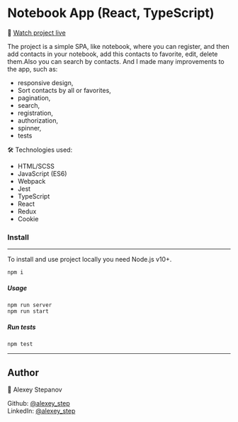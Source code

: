 # **Notebook App (React, TypeScript)**

🔎 [Watch project live](https://mynotebook-app.herokuapp.com/)

The project is a simple SPA, like notebook, where you can register, and then add contacts in your notebook, add this contacts to favorite, edit, delete them.Also you can search by contacts. And I made many improvements to the app, such as:

- responsive design,
- Sort contacts by all or favorites,
- pagination,
- search,
- registration,
- authorization,
- spinner,
- tests

🛠 Technologies used:

- HTML/SCSS
- JavaScript (ES6)
- Webpack
- Jest
- TypeScript
- React
- Redux
- Cookie

### **Install**

---

To install and use project locally you need Node.js v10+.

```
npm i
```

##### **Usage**

```
npm run server
npm run start
```

##### **Run tests**

```
npm test
```

---

## Author

👦 Alexey Stepanov

Github: [@alexey_step](https://github.com/Alexey-step)  
LinkedIn: [@alexey_step](https://www.linkedin.com/in/aleksey-stepanov-318a10200/)
